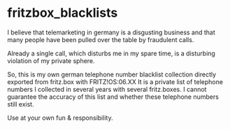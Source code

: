 # fritzbox_blacklists

I believe that telemarketing in germany is a disgusting business and that many people have been 
pulled over the table by fraudulent calls. 

Already a single call, which disturbs me in my spare time, is a disturbing violation of my private sphere. 

So, this is my own german telephone number blacklist collection directly exported from fritz.box with FRITZ!OS:06.XX
It is a private list of telephone numbers I collected in several years with several fritz.boxes.
I cannot guarantee the accuracy of this list and whether these telephone numbers still exist.

Use at your own fun & responsibility.
